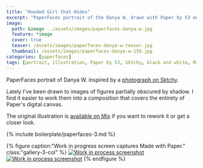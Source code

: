```yaml
---
title: "Hooded Girl that Hides"
excerpt: "PaperFaces portrait of the Danya W. drawn with Paper by 53 on an iPad."
image: 
  path: &image ../assets/images/paperfaces-danya-w.jpg 
  feature: *image
  cover: true
  teaser: /assets/images/paperfaces-danya-w-teaser.jpg
  thumbnail: /assets/images/paperfaces-danya-w-150.jpg
categories: [paperfaces]
tags: [portrait, illustration, Paper by 53, Sktchy, black and white, Mix]
---
```


PaperFaces portrait of Danya W. inspired by a [photograph on Sktchy](http://sktchy.com/NjZR3H ).

Lately I've been drawn to images of figures partially obscured by shadow. I find it easier to work them into a composition that covers the entirety of Paper's digital canvas.

The original illustration is [available on Mix](https://mix.fiftythree.com/11098-Michael-Rose/799752/remixes) if you want to rework it or get a closer look.

{% include boilerplate/paperfaces-3.md %}

{% figure caption:"Work in progress screen captures Made with Paper." class:"gallery-3-col" %}
[![Work in process screenshot](/assets/images/paperfaces-danya-w-process-1-600.jpg)](/assets/images/paperfaces-danya-w-process-1-lg.jpg) [![Work in process screenshot](/assets/images/paperfaces-danya-w-process-2-600.jpg)](/assets/images/paperfaces-danya-w-process-2-lg.jpg)
{% endfigure %}

